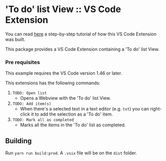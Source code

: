 # 'To do' list View :: VS Code Extension

You can read [here](https://blog.kie.org/2020/10/kogito-tooling-examples%e2%80%8a-%e2%80%8ahow-to-create-a-vs-code-extension-for-a-custom-view.html) a step-by-step tutorial of how this VS Code Extension was built.

This package provides a VS Code Extension containing a 'To do' list View.

### Pre requisites
This example requires the VS Code version 1.46 or later.

This extensions has the following commands:

1. `TODO: Open list`
   - Opens a Webview with the 'To do' list View.
1. `TODO: Add item(s)`
   - When there's a selected text in a text editor (e.g. `txt`) you can right-click it to add the selection as a 'To do' item.
1. `TODO: Mark all as completed`
   - Marks all the items in the 'To do' list as completed.
   
Building
--
Run `yarn run build:prod`. A `.vsix` file will be on the `dist` folder.
